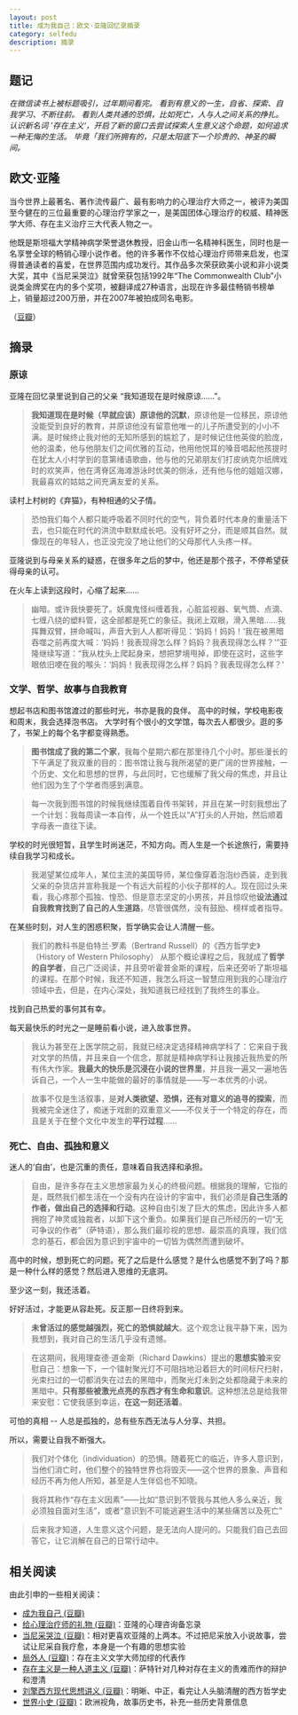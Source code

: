 ```yaml
---
layout: post 
title: 成为我自己：欧文·亚隆回忆录摘录
category: selfedu
description: 摘录
---
```


## 题记

*在微信读书上被标题吸引，过年期间看完。 看到有意义的一生，自省、探索、自我学习、不断往前。 看到人类共通的恐惧，比如死亡，人与人之间关系的挣扎。 认识新名词 ’存在主义‘，开启了新的窗口去尝试探索人生意义这个命题，如何追求一种无悔的生活。 毕竟「我们所拥有的，只是太阳底下一个珍贵的、神圣的瞬间。*

## 欧文·亚隆

当今世界上最著名、著作流传最广、最有影响力的心理治疗大师之一，被评为美国至今健在的三位最重要的心理治疗学家之一，是美国团体心理治疗的权威、精神医学大师、存在主义治疗三大代表人物之一。

他既是斯坦福大学精神病学荣誉退休教授，旧金山市一名精神科医生，同时也是一名享誉全球的畅销心理小说作者。他的许多著作不仅给心理治疗师带来启发，也深得普通读者的喜爱，在世界范围内成功发行。其作品多次荣获欧美小说和非小说类大奖，其中《当尼采哭泣》就曾荣获包括1992年“The Commonwealth Club”小说类金牌奖在内的多个奖项，被翻译成27种语言，出现在许多最佳畅销书榜单上，销量超过200万册，并在2007年被拍成同名电影。

（[豆瓣](https://book.douban.com/subject/33460827/)）

## 摘录

### 原谅

亚隆在回忆录里说到自己的父亲 “我知道现在是时候原谅……”。

> **我知道现在是时候（早就应该）原谅他的沉默**，原谅他是一位移民，原谅他没能受到良好的教育，并原谅他没有留意他唯一的儿子所遭受到的小小不满。是时候终止我对他的无知所感到的尴尬了，是时候记住他英俊的脸庞，他的温柔，他与他朋友们之间优雅的互动，他用他悦耳的嗓音唱起他孩提时在犹太人小村学到的意第绪语歌曲，他与他的兄弟朋友们打皮纳克尔纸牌戏时的欢笑声，他在湾脊区海滩游泳时优美的侧泳，还有他与他的姐姐汉娜，我最喜欢的姑姑之间充满友爱的关系。

读村上村树的《弃猫》，有种相通的父子情。

> 恐怕我们每个人都只能呼吸着不同时代的空气，背负着时代本身的重量活下去，也只能在时代的洪流中默默成长吧。没有好坏之分，而是顺其自然。就像现在的年轻人，也正没完没了地让他们的父母那代人头疼一样。

亚隆说到与母亲关系的疑惑，在很多年之后的梦中，他还是那个孩子，不停希望获得母亲的认可。

在火车上读到这段时，心缩了起来……

> 幽暗。或许我快要死了。妖魔鬼怪纠缠着我，心脏监视器、氧气筒、点滴、七缠八绕的塑料管，这全部都是死亡的象征。我闭上双眼，滑入黑暗……我挥舞双臂，拼命喊叫，声音大到人人都听得见：‘妈妈！妈妈！’我在被黑暗吞噬之前再度大喊：‘妈妈！我表现得怎么样？妈妈？我表现得怎么样？'”亚隆继续写道：“我从枕头上爬起身来，想把梦境甩掉，即使在这时，这些字眼依旧哽在我的喉头：‘妈妈！我表现得怎么样？妈妈？我表现得怎么样？'

### 文学、哲学、故事与自我教育

想起书店和图书馆渡过的那些时光，书亦是我的良伴。
高中的时候，学校电影夜和周末，我会选择泡书店。
大学时有个很小的文学馆，每次去人都很少。逛的多了，书架上的每个名字都变得熟悉。

> **图书馆成了我的第二个家**，我每个星期六都在那里待几个小时。那些漫长的下午满足了我双重的目的：图书馆让我与我所渴望的更广阔的世界接触，一个历史、文化和思想的世界，与此同时，它也缓解了我父母的焦虑，并且让他们因为生了个学者而感到满意。

> 每一次我到图书馆的时候我继续围着自传书架转，并且在某一时刻我想出了一个计划：我每周读一本自传，从一个姓氏以“A”打头的人开始，然后顺着字母表一直往下读。

学校的时光很短暂，且学生时尚迷茫，不知方向。而人生是一个长途旅行，需要持续自我学习和成长。

> 我渴望某位成年人，某位主流的美国导师，某位像穿着泡泡纱西装，走到我父亲的杂货店并宣称我是一个有远大前程的小伙子那样的人。现在回过头来看，我心疼那个孤独、惶恐、但是意志坚定的小男孩，并且惊叹他**设法通过自我教育找到了自己的人生道路**，尽管很偶然，没有鼓励、榜样或者指导。

在某些时刻，对人生的困惑积聚，哲学确实会让人清醒一些。

> 我们的教科书是伯特兰·罗素（Bertrand Russell）的《西方哲学史》（History of Western Philosophy）
> 从那个概论课程之后，我就成了**哲学的自学者**，自己广泛阅读，并且旁听霍普金斯的课程，后来还旁听了斯坦福的课程。在那个时候，我还不知道，我怎么将这一智慧应用到我的心理治疗领域中去，但是，在内心深处，我知道我已经找到了我终生的事业。

找到自己热爱的事何其有幸。

每天最快乐的时光之一是睡前看小说，进入故事世界。

> 我认为甚至在上医学院之前，我就已经决定选择精神病学科了：它来自于我对文学的热情，并且来自一个信念，那就是精神病学科让我接近我热爱的所有伟大作家。**我最大的快乐是沉浸在小说的世界里**，并且我一遍又一遍地告诉自己，一个人一生中能做的最好的事情就是——写一本优秀的小说。

> 故事不仅是生活叙事，是**对人类欲望、恐惧，还有对意义的追寻的探索**，而我被完全迷住了，痴迷于戏剧的双重意义——不仅关于一个特定的存在，而且是关于在整个文化中发生的**平行过程**……

### 死亡、自由、孤独和意义

迷人的‘自由’，也是沉重的责任，意味着自我选择和承担。

> 自由，是许多存在主义思想家最为关心的终极问题。根据我的理解，它指的是，既然我们都生活在一个没有内在设计的宇宙中，我们必须是**自己生活的作者，做出自己的选择和行动**。这种自由引发了巨大的焦虑，因此许多人都拥抱了神灵或独裁者，以卸下这个重负。如果我们是自己所经历的一切“无可争议的作者”（萨特语），那么我们最珍视的思想、最崇高的真理，我们信念的基石，都会因为意识到宇宙中的一切皆为偶然而遭到破坏。

高中的时候，想到死亡的问题。死了之后是什么感觉？是什么也感觉不到了吗？那是一种什么样的感觉？然后进入思维的无底洞。

至少这一刻，我还活着。

好好活过，才能更从容赴死。反正那一日终将到来。

> **未曾活过的感觉越强烈，死亡的恐惧就越大**。这个观念让我平静下来，因为我想到，我对自己的生活几乎没有遗憾。

> 在这期间，我用理查德·道金斯（Richard Dawkins）提出的**思想实验**来安慰自己：想象一下，一个镭射聚光灯不可阻挡地沿着巨大的时间标尺扫射，光束扫过的一切都消失在过去的黑暗中，而聚光灯未到之处都隐藏于未来的黑暗中。**只有那些被激光点亮的东西才有生命和意识**。这种想法总是给我带来安慰：它使我感到幸运，**在这一刻还活着**。

可怕的真相 -- 人总是孤独的，总有些东西无法与人分享、共担。

所以，需要让自我不断强大。

> 我们对个体化（individuation）的恐惧。随着死亡的临近，许多人意识到，当他们消亡时，他们整个的独特世界也将毁灭——这个世界的景象、声音和经历不再为他人所知，甚至是人生伴侣也不知晓。

> 我将其称作“存在主义因素”——比如“意识到不管我与其他人多么亲近，我必须独自面对生活”，或者“意识到不可能逃避生活中的某些痛苦以及死亡”

> 后来我才知道，人生意义这个问题，是无法向人提问的。只能我们自己去回答它，让它消解在自己的日常行动中。

## 相关阅读

由此引申的一些相关阅读：

- [成为我自己 (豆瓣)](https://book.douban.com/subject/33460827/)
- [给心理治疗师的礼物 (豆瓣)](https://book.douban.com/subject/26841312/)：亚隆的心理咨询备忘录
- [当尼采哭泣 (豆瓣)](https://book.douban.com/subject/5940553/)：相对更喜欢亚隆的上两本。不过把尼采放入小说故事，尝试让尼采自我疗愈，本身是一个有趣的思想实验
- [局外人 (豆瓣)](https://book.douban.com/subject/4908885/)：存在主义文学大师加缪的代表作
- [存在主义是一种人道主义 (豆瓣)](https://book.douban.com/subject/1444025/)：萨特针对几种对存在主义的责难而作的辩护和澄清
- [刘擎西方现代思想讲义 (豆瓣)](https://book.douban.com/subject/35313227/)：明晰、中正，看完让人头脑清醒的西方哲学史
- [世界小史 (豆瓣)](https://book.douban.com/subject/26292964/)：欧洲视角，故事历史书，补充一些历史背景信息
